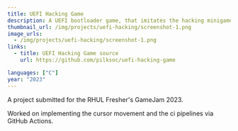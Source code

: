 ```yaml
---
title: UEFI Hacking Game
description: A UEFI bootloader game, that imitates the hacking minigame from the Fallout games
thumbnail_url: /img/projects/uefi-hacking/screenshot-1.png
image_urls:
  - /img/projects/uefi-hacking/screenshot-1.png
links:
  - title: UEFI Hacking Game source
    url: https://github.com/pilksoc/uefi-hacking-game

languages: ["C"]
year: "2023"
---
```


A project submitted for the RHUL Fresher's GameJam 2023.

Worked on implementing the cursor movement and the ci pipelines via GitHub Actions.
